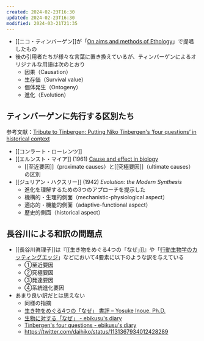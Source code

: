 ```yaml
---
created: 2024-02-23T16:30
updated: 2024-02-23T16:30
modified: 2024-03-21T21:35
---
```


- [[ニコ・ティンバーゲン]]が「[On aims and methods of Ethology](https://doi.org/10.1111/j.1439-0310.1963.tb01161.x)」で提唱したもの
- 後の引用者たちが様々な言葉に置き換えているが、ティンバーゲンによるオリジナルな用語は次のとおり
	- 因果（Causation）
	- 生存価（Survival value）
	- 個体発生（Ontogeny）
	- 進化（Evolution）

## ティンバーゲンに先行する区別たち

参考文献：[Tribute to Tinbergen: Putting Niko Tinbergen's ‘four questions’ in historical context](https://doi.org/10.1111/eth.12200)

- [[コンラート・ローレンツ]]
- [[エルンスト・マイア]] (1961) [Cause and effect in biology](https://doi.org/10.1126/science.134.3489.1501)
	- [[至近要因]]（proximate causes）と[[究極要因]]（ultimate causes）の区別
- [[ジュリアン・ハクスリー]] (1942) *Evolution: the Modern Synthesis*
	- 進化を理解するための3つのアプローチを提示した
	- 機構的・生理的側面（mechanistic-physiological aspect）
	- 適応的・機能的側面（adaptive-functional aspect）
	- 歴史的側面（historical aspect）

## 長谷川による和訳の問題点

-  [[長谷川眞理子]]は『[[生き物をめぐる4つの「なぜ」]]』や「[行動生物学のカッティングエッジ](https://doi.org/10.5363/tits.16.4_58)」などにおいて4要素に以下のような訳を与えている
	- ①至近要因
	- ②究極要因
	- ③発達要因
	- ④系統進化要因
- あまり良い訳だとは思えない
	- 同様の指摘
	- [生き物をめぐる4つの「なぜ」 書評 – Yosuke Inoue, Ph.D.](http://inoyo.net/archives/3055)
	- [生物に対する「なぜ」 - ebikusu's diary](https://syamato.hatenablog.com/entry/20070628/1183037700)
	- [Tinbergen's four questions - ebikusu's diary](https://syamato.hatenablog.com/entry/20071122/1195702604)
	- https://twitter.com/daihiko/status/1131367934012428289

